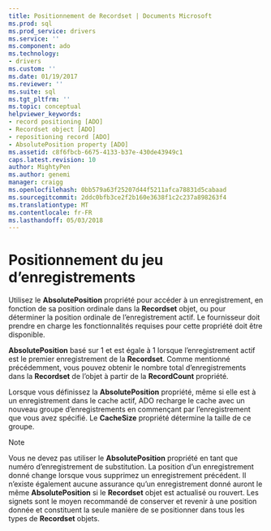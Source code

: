 ```yaml
---
title: Positionnement de Recordset | Documents Microsoft
ms.prod: sql
ms.prod_service: drivers
ms.service: ''
ms.component: ado
ms.technology:
- drivers
ms.custom: ''
ms.date: 01/19/2017
ms.reviewer: ''
ms.suite: sql
ms.tgt_pltfrm: ''
ms.topic: conceptual
helpviewer_keywords:
- record positioning [ADO]
- Recordset object [ADO]
- repositioning record [ADO]
- AbsolutePosition property [ADO]
ms.assetid: c8f6fbcb-6675-4133-b37e-430de43949c1
caps.latest.revision: 10
author: MightyPen
ms.author: genemi
manager: craigg
ms.openlocfilehash: 0bb579a63f25207d44f5211afca78831d5cabaad
ms.sourcegitcommit: 2ddc0bfb3ce2f2b160e3638f1c2c237a898263f4
ms.translationtype: MT
ms.contentlocale: fr-FR
ms.lasthandoff: 05/03/2018
---
```

# <a name="recordset-positioning"></a>Positionnement du jeu d’enregistrements
Utilisez le **AbsolutePosition** propriété pour accéder à un enregistrement, en fonction de sa position ordinale dans la **Recordset** objet, ou pour déterminer la position ordinale de l’enregistrement actif. Le fournisseur doit prendre en charge les fonctionnalités requises pour cette propriété doit être disponible.  
  
 **AbsolutePosition** basé sur 1 et est égale à 1 lorsque l’enregistrement actif est le premier enregistrement de la **Recordset**. Comme mentionné précédemment, vous pouvez obtenir le nombre total d’enregistrements dans la **Recordset** de l’objet à partir de la **RecordCount** propriété.  
  
 Lorsque vous définissez la **AbsolutePosition** propriété, même si elle est à un enregistrement dans le cache actif, ADO recharge le cache avec un nouveau groupe d’enregistrements en commençant par l’enregistrement que vous avez spécifié. Le **CacheSize** propriété détermine la taille de ce groupe.  
  
> [!NOTE]
>  Vous ne devez pas utiliser le **AbsolutePosition** propriété en tant que numéro d’enregistrement de substitution. La position d’un enregistrement donné change lorsque vous supprimez un enregistrement précédent. Il n’existe également aucune assurance qu’un enregistrement donné auront le même **AbsolutePosition** si le **Recordset** objet est actualisé ou rouvert. Les signets sont le moyen recommandé de conserver et revenir à une position donnée et constituent la seule manière de se positionner dans tous les types de **Recordset** objets.
